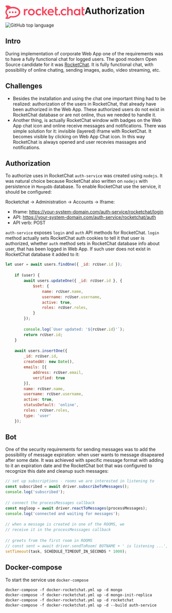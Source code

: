 # <img src="/assets/logoRC.svg" align="left"> Authorization

![GitHub top language](https://img.shields.io/github/languages/top/alekshura/RocketChat.Auth)


## Intro
During implementation of corporate Web App one of the requirements was to have a fully functional chat for logged users.
The good modern Open Source candidate for it was [RocketChat](https://github.com/RocketChat/Rocket.Chat#readme).
It is fully functional chat, with possibility of online chating, sending images, audio, video streaming, etc.

## Challenges
 - Besides the installation and using the chat one important thing had to be realized: 
authorization of the users in RocketChat, that already have been authorized in the Web App.
These authorized users do not exist in RocketChat database or are not online, thus we needed to handle it.
 - Another thing, is actually RocketChat window with badges on the Web App chat icon and online receive messages and notifications.
There was simple solution for it: invisible (layered) iframe with RocketChat. It becomes visible by clicking on Web App Chat icon.
In this way RocketChat is always opened and user recevies massages and notifications.

## Authorization
To authorize uses in RocketChat `auth-service` was created using `nodejs`. It was natural choice because RocketChat also written on `nodejs`
with persistence in `MongoDb` database. 
To enable RocketChat use the service, it should be configured:

Rocketchat -> Administration -> Accounts -> Iframe:
 - Iframe: https://your-system-domain.com/auth-service/rocketchat/login
 - API: https://your-system-domain.com/auth-service/rocketchat/auth
 - API verb: POST
 

`auth-service` exposes `login` and `auth` API methods for RocketChat. 
`login` method actually sets RocketChat auth cookies to tell it that user is authorized, whether 
`auth` method sets in RocketChat database info about user, that has been logged in Web App. If such user does not exist in 
RocketChat database it added to it:

```javascript
let user = await users.findOne({ _id: rcUser.id });

	if (user) {
		await users.updateOne({ _id: rcUser.id }, {
			$set: {
				name: rcUser.name,
				username: rcUser.username,
				active: true,
				roles: rcUser.roles,
			}
		});

		console.log(`User updated: '${rcUser.id}'`);
		return rcUser.id;
	}

	await users.insertOne({
		_id: rcUser.id,
		createdAt: new Date(),
		emails: [{
			address: rcUser.email,
			verified: true
		}],
		name: rcUser.name,
		username: rcUser.username,
		active: true,
		statusDefault: 'online',
		roles: rcUser.roles,
		type: 'user'
	});

```

## Bot
One of the security requirements for sending messages was to add the possibility of message expiration: when user wants to message disapeared after some date.
It was achieved with specific message format with adding to it an expiration date and the RocketChat bot that was configured to recognize this date and cleanup such messages:

```javascript
// set up subscriptions - rooms we are interested in listening to
const subscribed = await driver.subscribeToMessages();
console.log('subscribed');

// connect the processMessages callback
const msgloop = await driver.reactToMessages(processMessages);
console.log('connected and waiting for messages');

// when a message is created in one of the ROOMS, we 
// receive it in the processMesssages callback

// greets from the first room in ROOMS 
// const sent = await driver.sendToRoom( BOTNAME + ' is listening ...',ROOMS[0]);
setTimeout(task, SCHEDULE_TIMEOUT_IN_SECONDS * 1000);

```

## Docker-compose
To start the service use `docker-compose`

```shell
docker-compose -f docker-rocketchat.yml up -d mongo
docker-compose -f docker-rocketchat.yml up -d mongo-init-replica
docker-compose -f docker-rocketchat.yml up -d rocketchat
docker-compose -f docker-rocketchat.yml up -d --build auth-service

```






